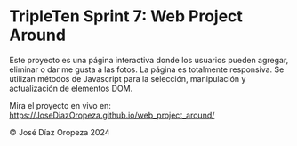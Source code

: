 # TripleTen Sprint 7: Web Project Around

Este proyecto es una página interactiva donde los usuarios pueden agregar, eliminar o dar me gusta a las fotos. La página es totalmente responsiva. Se utilizan métodos de Javascript para la selección, manipulación y actualización de elementos DOM.

Mira el proyecto en vivo en: https://JoseDiazOropeza.github.io/web_project_around/

© José Díaz Oropeza 2024
